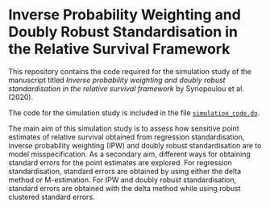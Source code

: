 # Inverse Probability Weighting and Doubly Robust Standardisation in the Relative Survival Framework

This repository contains the code required for the simulation study of the manuscript titled _Inverse probability weighting and doubly robust standardisation
in the relative survival framework_ by Syriopoulou et al. (2020).

The code for the simulation study is included in the file [`simulation_code.do`](https://github.com/syriop-elisa/simulation_IPW_DRstand/blob/master/simulation_code.do).

The main aim of this simulation study is to assess how sensitive point estimates of relative survival obtained from regression standardisation,
inverse probability weighting (IPW) and doubly robust standardisation are to model misspecification. 
As a secondary aim, different ways for obtaining standard errors for the point estimates are explored. 
For regression standardisation, standard errors are obtained by using either the delta method or M-estimation. 
For IPW and doubly robust standardisation, standard errors are obtained with the delta method while using robust clustered standard errors.  
